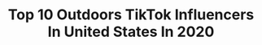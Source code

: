 ---
title: Top 10 Outdoors TikTok Influencers In United States In 2020
description: >-
  Find top outdoors TikTok influencers in United States in 2020. Most popular hashtags: #foryourpage #homeproject #gotthisforyou #natureathome.
platform: TikTok
profiles:
  - username: "mark.g.a"
    fullname: >-
      Mark Aldworth Jr.
    location: "United States"
    followers: 8912
    engagement: 2558
    commentsToLikes: 0.224826
    id: ck9kgufym9npz0j784r6i9s7h
    verified: false
    hashtags: "#followher, #byou, #highlightreel, #yearbook2020"
  - username: "starrrysunrise"
    fullname: >-
      my dms don’t work ;)
    location: "United States"
    followers: 29186
    engagement: 2626
    commentsToLikes: 0.055643
    id: ck9n4a2st3xx70j78c0d88w93
    verified: false
    hashtags: "#lunch, #pennyboard, #decadesofhair, #summer2k19"
  - username: "_casanova_"
    fullname: >-
      Uncle Glaz/Casanova
    location: "United States"
    followers: 16867
    engagement: 2136
    commentsToLikes: 0.031288
    id: ck9fipsz3c1pr0j78s93i8uag
    verified: false
    hashtags: "#xyzcba, #freckle, #google, #progamer"
  - username: "yuriytrebushnoy"
    fullname: >-
      Yuriy Trebushnoy
    location: "United States"
    followers: 45810
    engagement: 1336
    commentsToLikes: 0.034269
    id: ck8key2mbblbr0j7877z85qpb
    verified: false
    hashtags: "#northcascades, #photography101, #wildlife, #greatoutdoors"
  - username: "yamahaoutdoors"
    fullname: >-
      Yamaha Outdoors
    location: "United States"
    followers: 17646
    engagement: 1447
    commentsToLikes: 0.027309
    id: ckafvjg4bf0rh0i78q9uhz4cm
    verified: false
    hashtags: "#yz125, #twostrokes, #seeking6, #maythe4thbewithyou"
  - username: "battle22365"
    fullname: >-
      battle22365
    location: "United States"
    followers: 9351
    engagement: 1455
    commentsToLikes: 0.055214
    id: cka8408grr8ha0i78kzqcy5rd
    verified: false
    hashtags: "#ingodshands, #epoxyart, #tiktok, #yearbook2020"
  - username: "sarahnatureyoga"
    fullname: >-
      Wild in Oregon
    location: "United States"
    followers: 63386
    engagement: 376
    commentsToLikes: 0.041668
    id: ck9jzlaj19cil0j78bkfn78i3
    verified: false
    hashtags: "#sunshine, #kittenwrestling, #crackclimbing, #acro"
  - username: "southwestsampler"
    fullname: >-
      Andrea Blake
    location: "United States"
    followers: 3940
    engagement: 882
    commentsToLikes: 0.074002
    id: ck8s8io5mtul90j78zy6kxzzb
    verified: false
    hashtags: "#camping, #whatthissays, #keepingactive, #diyproject"
  - username: "matt_abner"
    fullname: >-
      Matt Abner
    location: "United States"
    followers: 3922
    engagement: 1038
    commentsToLikes: 0.032818
    id: cka0wwxpo4nml0i78m5frtd3p
    verified: false
    hashtags: "#bladeofgrass, #gatlinburgtennessee, #acoustic, #60yards"
  - username: "frederick"
    fullname: >-
      Frederick Penney
    location: "United States"
    followers: 319447
    engagement: 1593
    commentsToLikes: 0.022242
    id: ck9rbs59zqkg60j789j3m3muy
    verified: true
    hashtags: "#littleboat, #bidet, #jets, #travelinstyle"
---